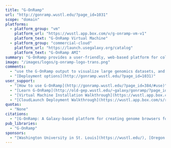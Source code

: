 ```yaml
---
title: "G-OnRamp"
url: "http://gonramp.wustl.edu/?page_id=1031"
scope: "domain"
platforms: 
  - platform_group: "vm"
    platform_url: "https://wustl.app.box.com/v/g-onramp-vm-v1"
    platform_text: "G-OnRamp Virtual Machine"
  - platform_group: "commercial-cloud"
    platform_url: "https://launch.usegalaxy.org/catalog"
    platform_text: "G-OnRamp AMI"
summary: "G-OnRamp provides a user-friendly, web-based platform for collaborative, end-to-end annotation of eukaryotic genomes using UCSC Assembly Hubs and JBrowse/Apollo genome browsers with evidence tracks derived from sequence alignments, ab initio gene predictors, RNA-Seq data, and repeat finders."
image: "/images/logos/g-onramp-logo-trans.png"
comments:
  - "use the G-OnRamp output to visualize large genomics datasets, and can utilize the output to drive collaborative genome annotation projects in both research and educational settings"
  - "[Deployment options](http://gonramp.wustl.edu/?page_id=1031)"
user_support: 
  - "[How to use G-OnRamp](http://gonramp.wustl.edu/?page_id=384/#use)"
  - "[Learn G-OnRamp](http://old-gep.wustl.edu/~galaxy/gonramp/?page_id=32/#materials)"
  - "[Virtual Machine Installation Walkthrough](https://wustl.app.box.com/s/9626q6n2mjnd3vuas26j20w419f5v0fc)"
  - "[CloudLaunch Deployment Walkthrough](https://wustl.app.box.com/s/rg7xaezf22p75d8yardsooa2izbdlkd5) (using the AMI)"
quotas: 
  - "None"
citations:
  - "[G-OnRamp: A Galaxy-based platform for creating genome browsers for collaborative genome annotation](https://doi.org/10.1101/499558), Yating Liu, Luke Sargent, Wilson Leung,	Sarah C.R. Elgin, [Jeremy Goecks](/people/jeremy-goecks/), *bioRxiv* 499558; doi: 10.1101/499558"
pub_libraries:
  - "G-OnRamp"
sponsors: 
  - "[Washington University in St. Louis](https://wustl.edu/), [Oregon Health & Science University](https://ohsu.edu/)"
---
```

